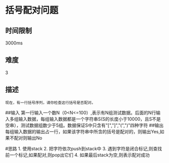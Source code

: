 # 括号配对问题

## 时间限制
3000ms

## 难度
3

## 描述
    现在，有一行括号序列，请你检查这行括号是否配对。

##输入
    第一行输入一个数N（0<N<=100）,表示有N组测试数据。后面的N行输入多组输入数据，每组输入数据都是一个字符串S(S的长度小于10000，且S不是空串），测试数据组数少于5组。数据保证S中只含有"[","]","(",")"四种字符
##输出
    每组输入数据的输出占一行，如果该字符串中所含的括号是配对的，则输出Yes,如果不配对则输出No

#思路
	1. 使用stack
	2. 把字符依次push到stack中
	3. 遇到字符是闭合标记,则查找前一个标记,如果配对,则pop出它们
	4. 如果最后stack为空,则表示配对成功